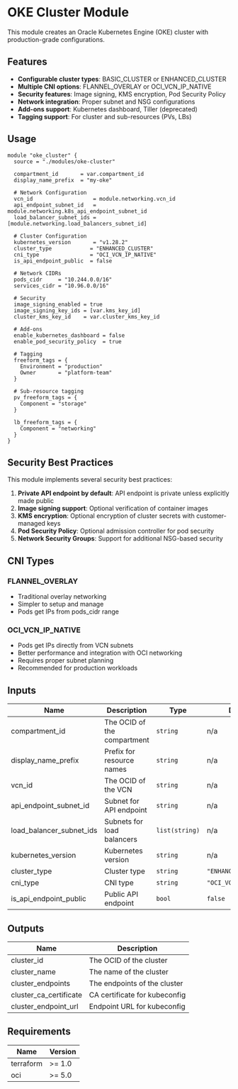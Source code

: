 # OKE Cluster Module

This module creates an Oracle Kubernetes Engine (OKE) cluster with production-grade configurations.

## Features

- **Configurable cluster types**: BASIC_CLUSTER or ENHANCED_CLUSTER
- **Multiple CNI options**: FLANNEL_OVERLAY or OCI_VCN_IP_NATIVE
- **Security features**: Image signing, KMS encryption, Pod Security Policy
- **Network integration**: Proper subnet and NSG configurations
- **Add-ons support**: Kubernetes dashboard, Tiller (deprecated)
- **Tagging support**: For cluster and sub-resources (PVs, LBs)

## Usage

```hcl
module "oke_cluster" {
  source = "./modules/oke-cluster"
  
  compartment_id       = var.compartment_id
  display_name_prefix  = "my-oke"
  
  # Network Configuration
  vcn_id                   = module.networking.vcn_id
  api_endpoint_subnet_id   = module.networking.k8s_api_endpoint_subnet_id
  load_balancer_subnet_ids = [module.networking.load_balancers_subnet_id]
  
  # Cluster Configuration
  kubernetes_version       = "v1.28.2"
  cluster_type            = "ENHANCED_CLUSTER"
  cni_type                = "OCI_VCN_IP_NATIVE"
  is_api_endpoint_public  = false
  
  # Network CIDRs
  pods_cidr     = "10.244.0.0/16"
  services_cidr = "10.96.0.0/16"
  
  # Security
  image_signing_enabled = true
  image_signing_key_ids = [var.kms_key_id]
  cluster_kms_key_id    = var.cluster_kms_key_id
  
  # Add-ons
  enable_kubernetes_dashboard = false
  enable_pod_security_policy  = true
  
  # Tagging
  freeform_tags = {
    Environment = "production"
    Owner       = "platform-team"
  }
  
  # Sub-resource tagging
  pv_freeform_tags = {
    Component = "storage"
  }
  
  lb_freeform_tags = {
    Component = "networking"
  }
}
```

## Security Best Practices

This module implements several security best practices:

1. **Private API endpoint by default**: API endpoint is private unless explicitly made public
2. **Image signing support**: Optional verification of container images
3. **KMS encryption**: Optional encryption of cluster secrets with customer-managed keys
4. **Pod Security Policy**: Optional admission controller for pod security
5. **Network Security Groups**: Support for additional NSG-based security

## CNI Types

### FLANNEL_OVERLAY
- Traditional overlay networking
- Simpler to setup and manage
- Pods get IPs from pods_cidr range

### OCI_VCN_IP_NATIVE
- Pods get IPs directly from VCN subnets
- Better performance and integration with OCI networking
- Requires proper subnet planning
- Recommended for production workloads

## Inputs

| Name | Description | Type | Default | Required |
|------|-------------|------|---------|:--------:|
| compartment_id | The OCID of the compartment | `string` | n/a | yes |
| display_name_prefix | Prefix for resource names | `string` | n/a | yes |
| vcn_id | The OCID of the VCN | `string` | n/a | yes |
| api_endpoint_subnet_id | Subnet for API endpoint | `string` | n/a | yes |
| load_balancer_subnet_ids | Subnets for load balancers | `list(string)` | n/a | yes |
| kubernetes_version | Kubernetes version | `string` | n/a | yes |
| cluster_type | Cluster type | `string` | `"ENHANCED_CLUSTER"` | no |
| cni_type | CNI type | `string` | `"OCI_VCN_IP_NATIVE"` | no |
| is_api_endpoint_public | Public API endpoint | `bool` | `false` | no |

## Outputs

| Name | Description |
|------|-------------|
| cluster_id | The OCID of the cluster |
| cluster_name | The name of the cluster |
| cluster_endpoints | The endpoints of the cluster |
| cluster_ca_certificate | CA certificate for kubeconfig |
| cluster_endpoint_url | Endpoint URL for kubeconfig |

## Requirements

| Name | Version |
|------|---------|
| terraform | >= 1.0 |
| oci | >= 5.0 |
